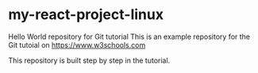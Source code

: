 # my-react-project-linux
Hello World repository for Git tutorial
This is an example repository for the Git tutoial on https://www.w3schools.com

This repository is built step by step in the tutorial.
